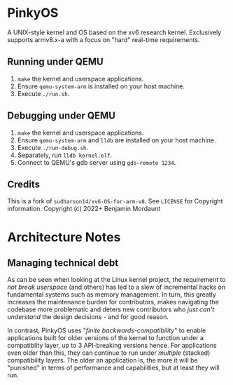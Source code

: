 # PinkyOS
A UNIX-style kernel and OS based on the xv6 research kernel.
Exclusively supports armv8.x-a with a focus on "hard" real-time requirements.

## Running under QEMU
1. `make` the kernel and userspace applications.
2. Ensure `qemu-system-arm` is installed on your host machine.
3. Execute `./run.sh`.

## Debugging under QEMU
1. `make` the kernel and userspace applications.
2. Ensure `qemu-system-arm` and `lldb` are installed on your host machine.
3. Execute `./run-debug.sh`.
4. Separately, run `lldb kernel.elf`.
5. Connect to QEMU's gdb server using `gdb-remote 1234`.

## Credits
This is a fork of `sudharson14/xv6-OS-for-arm-v8`. See `LICENSE` for Copyright information.
Copyright (c) 2022+ Benjamin Mordaunt

# Architecture Notes

## Managing technical debt

As can be seen when looking at the Linux kernel project, the requirement to *not break userspace* (and others) has led to a slew of incremental hacks on fundamental systems such as memory management. In turn, this greatly increases the maintenance burden for contributors, makes navigating the codebase more problematic and deters new contributors who _just can't understand_ the design decisions - and for good reason.

In contrast, PinkyOS uses "_finite backwards-compatibility_" to enable applications built for older versions of the kernel to function under a compatiblity layer, up to 3 API-breaking versions hence. For applications even older than this, they can continue to run under _multiple_ (stacked) compatibility layers. The older an application is, the more it will be "punished" in terms of performance and capabilities, but at least they will run.
